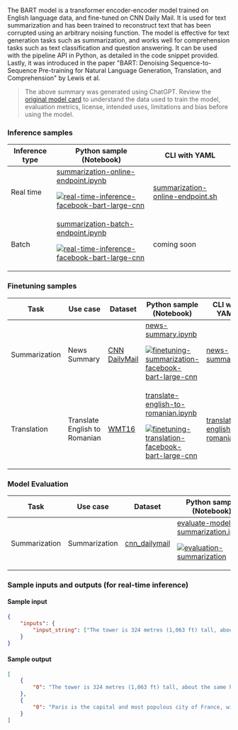 The BART model is a transformer encoder-encoder model trained on English language data, and fine-tuned on CNN Daily Mail. It is used for text summarization and has been trained to reconstruct text that has been corrupted using an arbitrary noising function. The model is effective for text generation tasks such as summarization, and works well for comprehension tasks such as text classification and question answering. It can be used with the pipeline API in Python, as detailed in the code snippet provided. Lastly, it was introduced in the paper "BART: Denoising Sequence-to-Sequence Pre-training for Natural Language Generation, Translation, and Comprehension" by Lewis et al.


> The above summary was generated using ChatGPT. Review the <a href="https://huggingface.co/facebook/bart-large-cnn" target="_blank">original model card</a> to understand the data used to train the model, evaluation metrics, license, intended uses, limitations and bias before using the model.

### Inference samples

Inference type|Python sample (Notebook)|CLI with YAML
|--|--|--|
Real time|<a href="https://aka.ms/azureml-infer-online-sdk-summarization" target="_blank">summarization-online-endpoint.ipynb</a><p><a href="https://github.com/Azure/azureml-oss-models/actions/workflows/real-time-inference-facebook-bart-large-cnn_nb.yaml"><img alt="real-time-inference-facebook-bart-large-cnn" src="https://github.com/Azure/azureml-oss-models/actions/workflows/real-time-inference-facebook-bart-large-cnn_nb.yaml/badge.svg"/></a></p>|<a href="https://aka.ms/azureml-infer-online-cli-summarization" target="_blank">summarization-online-endpoint.sh</a>
Batch |<a href="https://aka.ms/azureml-infer-batch-sdk-summarization" target="_blank">summarization-batch-endpoint.ipynb</a><p><a href="https://github.com/Azure/azureml-oss-models/actions/workflows/real-time-inference-facebook-bart-large-cnn_nb.yaml"><img alt="real-time-inference-facebook-bart-large-cnn" src="https://github.com/Azure/azureml-oss-models/actions/workflows/real-time-inference-facebook-bart-large-cnn_nb.yaml/badge.svg"/></a></p>| coming soon


### Finetuning samples

Task|Use case|Dataset|Python sample (Notebook)|CLI with YAML
|--|--|--|--|--|
Summarization|News Summary|<a href="https://huggingface.co/datasets/cnn_dailymail" target="_blank">CNN DailyMail</a>|<a href="https://aka.ms/azureml-ft-sdk-news-summary" target="_blank">news-summary.ipynb</a><p><a href="https://github.com/Azure/azureml-oss-models/actions/workflows/finetuning-summarization-facebook-bart-large-cnn_nb.yaml"><img alt="finetuning-summarization-facebook-bart-large-cnn" src="https://github.com/Azure/azureml-oss-models/actions/workflows/finetuning-summarization-facebook-bart-large-cnn_nb.yaml/badge.svg"/></a></p>|<a href="https://aka.ms/azureml-ft-cli-news-summary" target="_blank">news-summary.sh</a>
Translation|Translate English to Romanian|<a href="https://huggingface.co/datasets/cnn_dailymail" target="_blank">WMT16</a>|<a href="https://aka.ms/azureml-ft-sdk-translation" target="_blank">translate-english-to-romanian.ipynb</a><p><a href="https://github.com/Azure/azureml-oss-models/actions/workflows/finetuning-translation-facebook-bart-large-cnn_nb.yaml"><img alt="finetuning-translation-facebook-bart-large-cnn" src="https://github.com/Azure/azureml-oss-models/actions/workflows/finetuning-stranslation-facebook-bart-large-cnn_nb.yaml/badge.svg"/></a></p>|<a href="https://aka.ms/azureml-ft-cli-translation" target="_blank">translate-english-to-romanian.sh</a>


### Model Evaluation

Task| Use case| Dataset| Python sample (Notebook)| CLI with YAML
|--|--|--|--|--|
Summarization | Summarization | <a href="https://huggingface.co/datasets/cnn_dailymail" target="_blank">cnn_dailymail</a> | <a href="https://aka.ms/azureml-eval-sdk-summarization" target="_blank">evaluate-model-summarization.ipynb</a><p><a href="https://github.com/Azure/azureml-oss-models/actions/workflows/evaluation-summarization_nb.yaml"><img alt="evaluation-summarization" src="https://github.com/Azure/azureml-oss-models/actions/workflows/evaluation-summarization_nb.yaml/badge.svg"/></a></p>| <a href="https://aka.ms/azureml-eval-cli-summarization" target="_blank">evaluate-model-summarization.yml</a>


### Sample inputs and outputs (for real-time inference)

#### Sample input
```json
{
    "inputs": {
        "input_string": ["The tower is 324 metres (1,063 ft) tall, about the same height as an 81-storey building, and the tallest structure in Paris. Its base is square, measuring 125 metres (410 ft) on each side. During its construction, the Eiffel Tower surpassed the Washington Monument to become the tallest man-made structure in the world, a title it held for 41 years until the Chrysler Building in New York City was finished in 1930. It was the first structure to reach a height of 300 metres. Due to the addition of a broadcasting aerial at the top of the tower in 1957, it is now taller than the Chrysler Building by 5.2 metres (17 ft). Excluding transmitters, the Eiffel Tower is the second tallest free-standing structure in France after the Millau Viaduct.", "Paris is the capital and most populous city of France, with an estimated population of 2,175,601 residents as of 2018, in an area of more than 105 square kilometres (41 square miles). The City of Paris is the centre and seat of government of the region and province of Île-de-France, or Paris Region, which has an estimated population of 12,174,880, or about 18 percent of the population of France as of 2017."]
    }
}
```

#### Sample output
```json
[
    {
        "0": "The tower is 324 metres (1,063 ft) tall, about the same height as an 81-storey building. Its base is square, measuring 125 metres (410 ft) on each side. It is the second tallest free-standing structure in France after the Millau Viaduct."
    },
    {
        "0": "Paris is the capital and most populous city of France, with an estimated population of 2,175,601 residents as of 2018. The City of Paris is the centre and seat of government of the region and province of Île-de-France, or Paris Region."
    }
]
```
